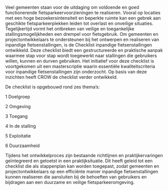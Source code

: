 Veel gemeenten staan voor de uitdaging om voldoende en
goed functionerende fietsparkeervoorzieningen te realiseren.
Vooral op locaties met een hoge bezoekersintensiteit
en beperkte ruimte kan een gebrek aan geschikte fietsparkeerplekken
leiden tot overlast en onveilige situaties.
Tegelijkertijd vormt het ontbreken van veilige en toegankelijke
stallingsmogelijkheden een drempel voor fietsgebruik.
Om gemeenten en projectontwikkelaars te ondersteunen bij
het ontwerpen en realiseren van inpandige fietsenstallingen,
is de Checklist inpandige fietsenstallingen ontwikkeld. Deze
checklist biedt een gestructureerde en praktische aanpak
waarmee stap voor stap wordt toegewerkt naar stallingen
die gebruikers willen, kunnen en durven gebruiken.
Het initiatief voor deze checklist is voortgekomen uit een
masterscriptie waarin essentiële kwaliteitscriteria voor
inpandige fietsenstallingen zijn onderzocht. Op basis van
deze inzichten heeft CROW de checklist
verder ontwikkeld. 

De checklist is opgebouwd rond zes thema’s:  

1 Doelgroep

2 Omgeving

3 Toegang

4 In de stalling

5 Exploitatie

6 Duurzaamheid

Tijdens het ontwikkelproces zijn bestaande richtlijnen en
praktijkervaringen geïntegreerd en getoetst in een praktijksituatie.
Dit heeft geleid tot een checklist die als stappenplan
kan worden toegepast, zodat gemeenten en projectontwikkelaars
op een efficiënte manier inpandige fietsenstallingen
kunnen realiseren die aansluiten bij de behoeften van
gebruikers en bijdragen aan een duurzame en veilige
fietsparkeeromgeving.